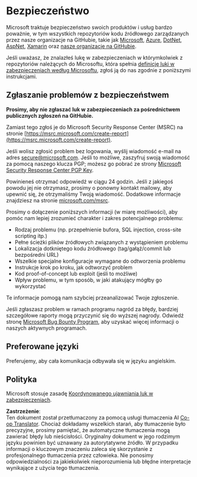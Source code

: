 <!--
CO_OP_TRANSLATOR_METADATA:
{
  "original_hash": "8587f83cfded1bfab99fda4022f4df89",
  "translation_date": "2025-08-26T06:25:23+00:00",
  "source_file": "SECURITY.md",
  "language_code": "pl"
}
-->
# Bezpieczeństwo

Microsoft traktuje bezpieczeństwo swoich produktów i usług bardzo poważnie, w tym wszystkich repozytoriów kodu źródłowego zarządzanych przez nasze organizacje na GitHubie, takie jak [Microsoft](https://github.com/Microsoft), [Azure](https://github.com/Azure), [DotNet](https://github.com/dotnet), [AspNet](https://github.com/aspnet), [Xamarin](https://github.com/xamarin) oraz [nasze organizacje na GitHubie](https://opensource.microsoft.com/).

Jeśli uważasz, że znalazłeś lukę w zabezpieczeniach w którymkolwiek z repozytoriów należących do Microsoftu, która spełnia [definicję luki w zabezpieczeniach według Microsoftu](https://docs.microsoft.com/en-us/previous-versions/tn-archive/cc751383(v=technet.10)), zgłoś ją do nas zgodnie z poniższymi instrukcjami.

## Zgłaszanie problemów z bezpieczeństwem

**Prosimy, aby nie zgłaszać luk w zabezpieczeniach za pośrednictwem publicznych zgłoszeń na GitHubie.**

Zamiast tego zgłoś je do Microsoft Security Response Center (MSRC) na stronie [https://msrc.microsoft.com/create-report](https://msrc.microsoft.com/create-report).

Jeśli wolisz zgłosić problem bez logowania, wyślij wiadomość e-mail na adres [secure@microsoft.com](mailto:secure@microsoft.com). Jeśli to możliwe, zaszyfruj swoją wiadomość za pomocą naszego klucza PGP; możesz go pobrać ze strony [Microsoft Security Response Center PGP Key](https://www.microsoft.com/en-us/msrc/pgp-key-msrc).

Powinieneś otrzymać odpowiedź w ciągu 24 godzin. Jeśli z jakiegoś powodu jej nie otrzymasz, prosimy o ponowny kontakt mailowy, aby upewnić się, że otrzymaliśmy Twoją wiadomość. Dodatkowe informacje znajdziesz na stronie [microsoft.com/msrc](https://www.microsoft.com/msrc).  

Prosimy o dołączenie poniższych informacji (w miarę możliwości), aby pomóc nam lepiej zrozumieć charakter i zakres potencjalnego problemu:

  * Rodzaj problemu (np. przepełnienie bufora, SQL injection, cross-site scripting itp.)
  * Pełne ścieżki plików źródłowych związanych z wystąpieniem problemu
  * Lokalizacja dotkniętego kodu źródłowego (tag/gałąź/commit lub bezpośredni URL)
  * Wszelkie specjalne konfiguracje wymagane do odtworzenia problemu
  * Instrukcje krok po kroku, jak odtworzyć problem
  * Kod proof-of-concept lub exploit (jeśli to możliwe)
  * Wpływ problemu, w tym sposób, w jaki atakujący mógłby go wykorzystać

Te informacje pomogą nam szybciej przeanalizować Twoje zgłoszenie.

Jeśli zgłaszasz problem w ramach programu nagród za błędy, bardziej szczegółowe raporty mogą przyczynić się do wyższej nagrody. Odwiedź stronę [Microsoft Bug Bounty Program](https://microsoft.com/msrc/bounty), aby uzyskać więcej informacji o naszych aktywnych programach.

## Preferowane języki

Preferujemy, aby cała komunikacja odbywała się w języku angielskim.

## Polityka

Microsoft stosuje zasadę [Koordynowanego ujawniania luk w zabezpieczeniach](https://www.microsoft.com/en-us/msrc/cvd).

**Zastrzeżenie**:  
Ten dokument został przetłumaczony za pomocą usługi tłumaczenia AI [Co-op Translator](https://github.com/Azure/co-op-translator). Chociaż dokładamy wszelkich starań, aby tłumaczenie było precyzyjne, prosimy pamiętać, że automatyczne tłumaczenia mogą zawierać błędy lub nieścisłości. Oryginalny dokument w jego rodzimym języku powinien być uznawany za autorytatywne źródło. W przypadku informacji o kluczowym znaczeniu zaleca się skorzystanie z profesjonalnego tłumaczenia przez człowieka. Nie ponosimy odpowiedzialności za jakiekolwiek nieporozumienia lub błędne interpretacje wynikające z użycia tego tłumaczenia.